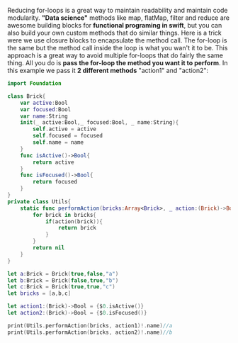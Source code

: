 Reducing for-loops is a great way to maintain readability and maintain code modularity. **"Data science"** methods like map, flatMap, filter and reduce are awesome building blocks for **functional programing in swift**, but you can also build your own custom methods that do similar things. <!--more--> Here is a trick were we use closure blocks to encapsulate the method call. The for-loop is the same but the method call inside the loop is what you wan't it to be. This approach is a great way to avoid multiple for-loops that do fairly the same thing. All you do is **pass the for-loop the method you want it to perform**. In this example we pass it **2 different methods** "action1" and "action2": 

```swift
import Foundation

class Brick{
    var active:Bool
    var focused:Bool
    var name:String
    init(_ active:Bool,_ focused:Bool, _ name:String){
        self.active = active
        self.focused = focused
        self.name = name
    }
    func isActive()->Bool{
        return active
    }
    func isFocused()->Bool{
        return focused
    }
}
private class Utils{
    static func performAction(bricks:Array<Brick>, _ action:(Brick)->Bool)->Brick?{
        for brick in bricks{
            if(action(brick)){
            	return brick
            }
        }
        return nil
    }
}

let a:Brick = Brick(true,false,"a")
let b:Brick = Brick(false,true,"b")
let c:Brick = Brick(true,true,"c")
let bricks = [a,b,c]

let action1:(Brick)->Bool = {$0.isActive()}
let action2:(Brick)->Bool = {$0.isFocused()}

print(Utils.performAction(bricks, action1)!.name)//a
print(Utils.performAction(bricks, action2)!.name)//b
```
